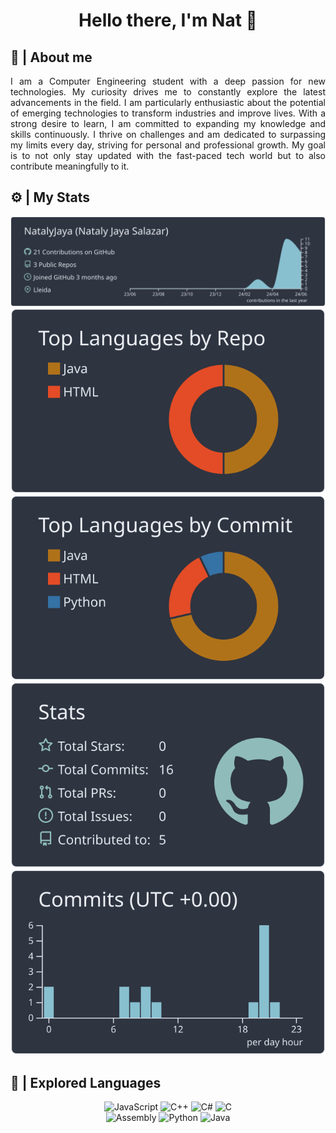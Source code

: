 <div align="center"> 
  <h1 align="center">Hello there, I'm Nat 👋</h1>
</div>

## 💫 | About me 

<div align="center">
  <p align="justify">
    I am a Computer Engineering student with a deep passion for new technologies. My curiosity drives me to constantly explore the latest advancements in the field. I am particularly enthusiastic about the potential of emerging technologies to transform industries and improve lives. With a strong desire to learn, I am committed to expanding my knowledge and skills continuously. I thrive on challenges and am dedicated to surpassing my limits every day, striving for personal and professional growth. My goal is to not only stay updated with the fast-paced tech world but to also contribute meaningfully to it.
  </p>
</div>

## ⚙ | My Stats 

<div align="center">
  <a href="https://github.com/vn7n24fzkq/github-profile-summary-cards">
    <img src="https://raw.githubusercontent.com/NatalyJaya/NatalyJaya/master/profile-summary-card-output/nord_dark/0-profile-details.svg" alt="Profile Details">
  </a>
  <a href="https://github.com/vn7n24fzkq/github-profile-summary-cards">
    <img src="https://raw.githubusercontent.com/NatalyJaya/NatalyJaya/master/profile-summary-card-output/nord_dark/1-repos-per-language.svg" alt="Repos per Language">
  </a>
  <a href="https://github.com/vn7n24fzkq/github-profile-summary-cards">
    <img src="https://raw.githubusercontent.com/NatalyJaya/NatalyJaya/master/profile-summary-card-output/nord_dark/2-most-commit-language.svg" alt="Most Commit Language">
  </a>
  <a href="https://github.com/vn7n24fzkq/github-profile-summary-cards">
    <img src="https://raw.githubusercontent.com/NatalyJaya/NatalyJaya/master/profile-summary-card-output/nord_dark/3-stats.svg" alt="Stats">
  </a>
  <a href="https://github.com/vn7n24fzkq/github-profile-summary-cards">
    <img src="https://raw.githubusercontent.com/NatalyJaya/NatalyJaya/master/profile-summary-card-output/nord_dark/4-productive-time.svg" alt="Productive Time">
  </a>
</div>

## 🔎 | Explored Languages

<div align="center">
  <img src="https://img.shields.io/badge/JavaScript-323330?style=for-the-badge&logo=javascript" alt="JavaScript">
  <img src="https://img.shields.io/badge/C++-00599C?style=for-the-badge&logo=c%2B%2B" alt="C++">
  <img src="https://img.shields.io/badge/C%23-239120?style=for-the-badge&logo=c-sharp&logoColor=white" alt="C#">
  <img src="https://img.shields.io/badge/C-00599C?style=for-the-badge&logo=c&logoColor=white" alt="C">
  <br>
  <img src="https://img.shields.io/badge/Assembly-008000?style=for-the-badge&logo=assembly&logoColor=white" alt="Assembly">
  <img src="https://img.shields.io/badge/Python-3776AB?style=for-the-badge&logo=python&logoColor=white" alt="Python">
  <img src="https://img.shields.io/badge/Java-007396?style=for-the-badge&logo=java&logoColor=white" alt="Java">
</div>

